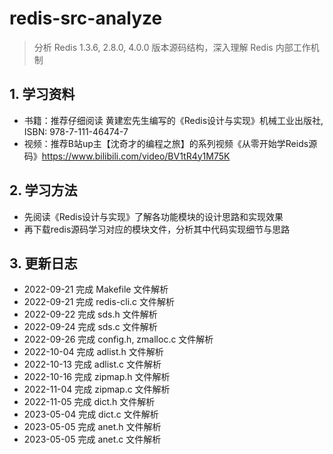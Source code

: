 # redis-src-analyze
> 分析 Redis 1.3.6, 2.8.0, 4.0.0 版本源码结构，深入理解 Redis 内部工作机制
## 1. 学习资料
- 书籍：推荐仔细阅读 黄建宏先生编写的《Redis设计与实现》机械工业出版社, ISBN: 978-7-111-46474-7
- 视频：推荐B站up主【沈奇才的编程之旅】的系列视频《从零开始学Reids源码》https://www.bilibili.com/video/BV1tR4y1M75K

## 2. 学习方法
- 先阅读《Redis设计与实现》了解各功能模块的设计思路和实现效果
- 再下载redis源码学习对应的模块文件，分析其中代码实现细节与思路

## 3. 更新日志
- 2022-09-21 完成 Makefile 文件解析
- 2022-09-21 完成 redis-cli.c 文件解析
- 2022-09-22 完成 sds.h 文件解析
- 2022-09-24 完成 sds.c 文件解析
- 2022-09-26 完成 config.h, zmalloc.c 文件解析
- 2022-10-04 完成 adlist.h 文件解析
- 2022-10-13 完成 adlist.c 文件解析
- 2022-10-16 完成 zipmap.h 文件解析
- 2022-11-04 完成 zipmap.c 文件解析
- 2022-11-05 完成 dict.h 文件解析
- 2023-05-04 完成 dict.c 文件解析
- 2023-05-05 完成 anet.h 文件解析
- 2023-05-05 完成 anet.c 文件解析